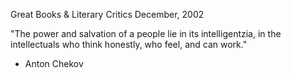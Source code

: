 Great Books & Literary Critics December, 2002

"The power and salvation of a people lie in its intelligentzia, in the intellectuals who think honestly, who feel, and can work."
- Anton Chekov
